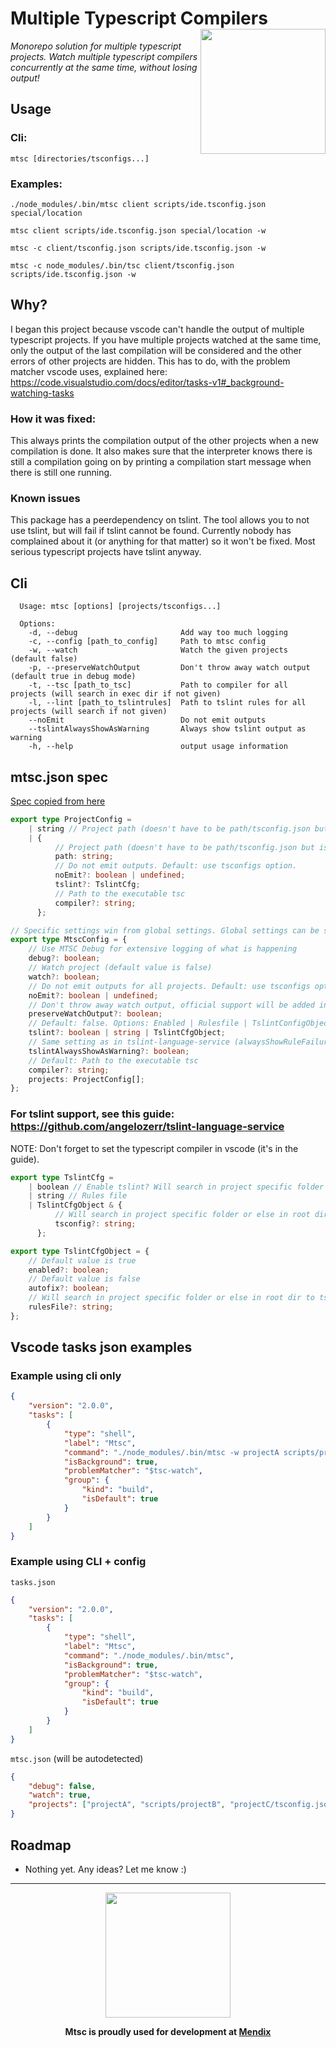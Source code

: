 # Multiple Typescript Compilers <img src="https://github.com/guidojo/multipleTypescriptCompilers/blob/master/images/mtsc_logo_small.png?raw=true" align="right" width="200"/>

_Monorepo solution for multiple typescript projects. Watch multiple typescript compilers concurrently at the same time, without losing output!_

## Usage

### Cli:

`mtsc [directories/tsconfigs...]`

### Examples:

`./node_modules/.bin/mtsc client scripts/ide.tsconfig.json special/location`

`mtsc client scripts/ide.tsconfig.json special/location -w`

`mtsc -c client/tsconfig.json scripts/ide.tsconfig.json -w`

`mtsc -c node_modules/.bin/tsc client/tsconfig.json scripts/ide.tsconfig.json -w`

## Why?

I began this project because vscode can't handle the output of multiple typescript projects. If you have multiple projects watched at the same time, only the output of the last compilation will be considered and the other errors of other projects are hidden. This has to do, with the problem matcher vscode uses, explained here: https://code.visualstudio.com/docs/editor/tasks-v1#_background-watching-tasks

### How it was fixed:

This always prints the compilation output of the other projects when a new compilation is done. It also makes sure that the interpreter knows there is still a compilation going on by printing a compilation start message when there is still one running.

### Known issues

This package has a peerdependency on tslint. The tool allows you to not use tslint, but will fail if tslint cannot be found. Currently nobody has complained about it (or anything for that matter) so it won't be fixed. Most serious typescript projects have tslint anyway.

## Cli

```
  Usage: mtsc [options] [projects/tsconfigs...]

  Options:
    -d, --debug                       Add way too much logging
    -c, --config [path_to_config]     Path to mtsc config
    -w, --watch                       Watch the given projects (default false)
    -p, --preserveWatchOutput         Don't throw away watch output (default true in debug mode)
    -t, --tsc [path_to_tsc]           Path to compiler for all projects (will search in exec dir if not given)
    -l, --lint [path_to_tslintrules]  Path to tslint rules for all projects (will search if not given)
    --noEmit                          Do not emit outputs
    --tslintAlwaysShowAsWarning       Always show tslint output as warning
    -h, --help                        output usage information
```

## mtsc.json spec

[Spec copied from here](https://github.com/guidojo/multipleTypescriptCompilers/blob/master/src/config/configSpec.ts)

```typescript
export type ProjectConfig =
    | string // Project path (doesn't have to be path/tsconfig.json but is recommended)
    | {
          // Project path (doesn't have to be path/tsconfig.json but is recommended)
          path: string;
          // Do not emit outputs. Default: use tsconfigs option.
          noEmit?: boolean | undefined;
          tslint?: TslintCfg;
          // Path to the executable tsc
          compiler?: string;
      };

// Specific settings win from global settings. Global settings can be seen as default settings for each project.
export type MtscConfig = {
    // Use MTSC Debug for extensive logging of what is happening
    debug?: boolean;
    // Watch project (default value is false)
    watch?: boolean;
    // Do not emit outputs for all projects. Default: use tsconfigs option
    noEmit?: boolean | undefined;
    // Don't throw away watch output, official support will be added in tsc 2.8.0 https://github.com/Microsoft/TypeScript/issues/21295
    preserveWatchOutput?: boolean;
    // Default: false. Options: Enabled | Rulesfile | TslintConfigObject
    tslint?: boolean | string | TslintCfgObject;
    // Same setting as in tslint-language-service (alwaysShowRuleFailuresAsWarnings)
    tslintAlwaysShowAsWarning?: boolean;
    // Default: Path to the executable tsc
    compiler?: string;
    projects: ProjectConfig[];
};
```

### For tslint support, see this guide: https://github.com/angelozerr/tslint-language-service

NOTE: Don't forget to set the typescript compiler in vscode (it's in the guide).

```typescript
export type TslintCfg =
    | boolean // Enable tslint? Will search in project specific folder or global tslint file (will search to tslint.json if not provided)
    | string // Rules file
    | TslintCfgObject & {
          // Will search in project specific folder or else in root dir to tsconfig.json if not provided. NOTE: Must be a file name (not a full path).
          tsconfig?: string;
      };

export type TslintCfgObject = {
    // Default value is true
    enabled?: boolean;
    // Default value is false
    autofix?: boolean;
    // Will search in project specific folder or else in root dir to tslint.json if not provided. NOTE: Must be a file name (not a full path).
    rulesFile?: string;
};
```

## Vscode tasks json examples

### Example using cli only

```json
{
    "version": "2.0.0",
    "tasks": [
        {
            "type": "shell",
            "label": "Mtsc",
            "command": "./node_modules/.bin/mtsc -w projectA scripts/projectB projectC/tsconfig.json",
            "isBackground": true,
            "problemMatcher": "$tsc-watch",
            "group": {
                "kind": "build",
                "isDefault": true
            }
        }
    ]
}
```

### Example using CLI + config

`tasks.json`

```json
{
    "version": "2.0.0",
    "tasks": [
        {
            "type": "shell",
            "label": "Mtsc",
            "command": "./node_modules/.bin/mtsc",
            "isBackground": true,
            "problemMatcher": "$tsc-watch",
            "group": {
                "kind": "build",
                "isDefault": true
            }
        }
    ]
}
```

`mtsc.json` (will be autodetected)

```json
{
    "debug": false,
    "watch": true,
    "projects": ["projectA", "scripts/projectB", "projectC/tsconfig.json"]
}
```

## Roadmap

*   Nothing yet. Any ideas? Let me know :)

---

<center>
<img src="https://www.mendix.com/ui/images/mendix-logo.png" align="center" width="200"/>

**Mtsc is proudly used for development at [Mendix](https://www.mendix.com)**

</center>
